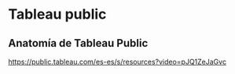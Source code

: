 # Tableau public

## Anatomía de Tableau Public

https://public.tableau.com/es-es/s/resources?video=pJQ1ZeJaGvc

